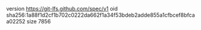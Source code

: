 version https://git-lfs.github.com/spec/v1
oid sha256:1a88f1d2cf1b702c0222da662f1a34f53bdeb2adde855a1cfbcef8bfcaa02252
size 7856
